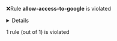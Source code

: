 :x:Rule **allow-access-to-google** is violated
<p><details><summary>Details</summary>netpols/microservices-netpols.yaml does not permit connections specified in /tmp/allow-access-to-google.yaml
Connections allowed in /tmp/allow-access-to-google.yaml which are not a subset of those in netpols/microservices-netpols.yaml:
src: default/adservice-1, dst: 172.217.0.0-172.217.255.255, conn: All connections

</details></p>

1 rule (out of 1) is violated